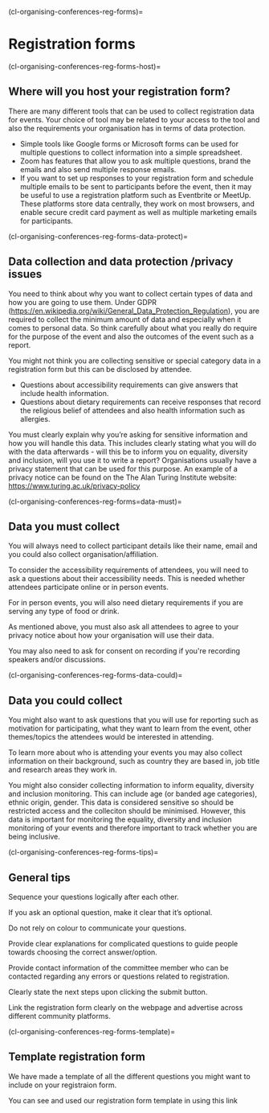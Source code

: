 (cl-organising-conferences-reg-forms)=
# Registration forms

(cl-organising-conferences-reg-forms-host)=
## Where will you host your registration form?
There are many different tools that can be used to collect registration data for events.
Your choice of tool may be related to your access to the tool and also the requirements your organisation has in terms of data protection.
* Simple tools like Google forms or Microsoft forms can be used for multiple questions to collect information into a simple spreadsheet.
* Zoom has features that allow you to ask multiple questions, brand the emails and also send multiple response emails. 
* If you want to set up responses to your registration form and schedule multiple emails to be sent to participants before the event, then it may be useful to use a registration platform such as Eventbrite or MeetUp. These platforms store data centrally, they work on most browsers, and enable secure credit card payment as well as multiple marketing emails for participants.

(cl-organising-conferences-reg-forms-data-protect)=
## Data collection and data protection /privacy issues
You need to think about why you want to collect certain types of data and how you are going to use them. 
Under GDPR (https://en.wikipedia.org/wiki/General_Data_Protection_Regulation), you are required to collect the minimum amount of data and especially when it comes to personal data. 
So think carefully about what you really do require for the purpose of the event and also the outcomes of the event such as a report. 

You might not think you are collecting sensitive or special category data in a registration form but this can be disclosed by attendee. 
- Questions about accessibility requirements can give answers that include health information.
- Questions about dietary requirements can receive responses that record the religious belief of attendees and also health information such as allergies. 

You must clearly explain why you’re asking for sensitive information and how you will handle this data.
This includes clearly stating what you will do with the data afterwards - will this be to inform you on equality, diversity and inclusion, will you use it to write a report?
Organisations usually have a privacy statement that can be used for this purpose. An example of a privacy notice can be found on the The Alan Turing Institute website: https://www.turing.ac.uk/privacy-policy 

(cl-organising-conferences-reg-forms=data-must)=
## Data you must collect
You will always need to collect participant details like their name, email and you could also collect organisation/affiliation. 

To consider the accessibility requirements of attendees, you will need to ask a questions about their accessibility needs. 
This is needed whether attendees participate online or in person events. 

For in person events, you will also need dietary requirements if you are serving any type of food or drink.

As mentioned above, you must also ask all attendees to agree to your privacy notice about how your organisation will use their data. 

You may also need to ask for consent on recording if you're recording speakers and/or discussions.

(cl-organising-conferences-reg-forms-data-could)=
## Data you could collect
You might also want to ask questions that you will use for reporting such as motivation for participating, what they want to learn from the event, other themes/topics the attendees would be interested in attending.

To learn more about who is attending your events you may also collect information on their background, such as country they are based in, job title and research areas they work in.

You might also consider collecting information to inform equality, diversity and inclusion monitoring. 
This can include age (or banded age categories), ethnic origin, gender. 
This data is considered sensitive so should be restricted access and the colleciton should be minimised.
However, this data is important for monitoring the equality, diversity and inclusion monitoring of your events and therefore important to track whether you are being inclusive.  

(cl-organising-conferences-reg-forms-tips)=
## General tips
Sequence your questions logically after each other.

If you ask an optional question, make it clear that it’s optional.

Do not rely on colour to communicate your questions.

Provide clear explanations for complicated questions to guide people towards choosing the correct answer/option.

Provide contact information of the committee member who can be contacted regarding any errors or questions related to registration.

Clearly state the next steps upon clicking the submit button.

Link the registration form clearly on the webpage and advertise across different community platforms.

(cl-organising-conferences-reg-forms-template)=
## Template registration form

We have made a template of all the different questions you might want to include on your registraion form. 

You can see and used our registration form template in using this link 



